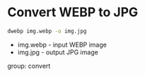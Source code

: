 # Convert WEBP to JPG

```bash
dwebp img.webp -o img.jpg
```

- img.webp - input WEBP image
- img.jpg - output JPG image

group: convert
